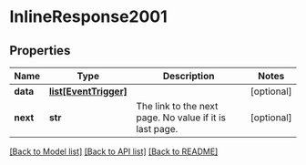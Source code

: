 # InlineResponse2001

## Properties
Name | Type | Description | Notes
------------ | ------------- | ------------- | -------------
**data** | [**list[EventTrigger]**](EventTrigger.md) |  | [optional] 
**next** | **str** | The link to the next page. No value if it is last page. | [optional] 

[[Back to Model list]](../README.md#documentation-for-models) [[Back to API list]](../README.md#documentation-for-api-endpoints) [[Back to README]](../README.md)


